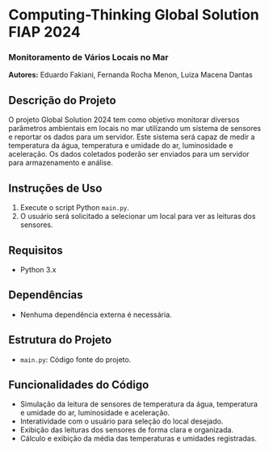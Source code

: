 # Computing-Thinking Global Solution FIAP 2024

### Monitoramento de Vários Locais no Mar

**Autores:** Eduardo Fakiani, Fernanda Rocha Menon, Luiza Macena Dantas

## Descrição do Projeto
O projeto Global Solution 2024 tem como objetivo monitorar diversos parâmetros ambientais em locais no mar utilizando um sistema de sensores e reportar os dados para um servidor. Este sistema será capaz de medir a temperatura da água, temperatura e umidade do ar, luminosidade e aceleração. Os dados coletados poderão ser enviados para um servidor para armazenamento e análise.

## Instruções de Uso
1. Execute o script Python `main.py`.
2. O usuário será solicitado a selecionar um local para ver as leituras dos sensores.

## Requisitos
- Python 3.x

## Dependências
- Nenhuma dependência externa é necessária.

## Estrutura do Projeto
- `main.py`: Código fonte do projeto.

## Funcionalidades do Código
- Simulação da leitura de sensores de temperatura da água, temperatura e umidade do ar, luminosidade e aceleração.
- Interatividade com o usuário para seleção do local desejado.
- Exibição das leituras dos sensores de forma clara e organizada.
- Cálculo e exibição da média das temperaturas e umidades registradas.
